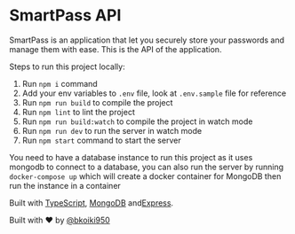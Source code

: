 # SmartPass API

SmartPass is an application that let you securely store your passwords and manage them with ease.
This is the API of the application.

Steps to run this project locally:

1. Run `npm i` command
2. Add your env variables to `.env` file, look at `.env.sample` file for reference
3. Run `npm run build` to compile the project
4. Run `npm lint` to lint the project
5. Run `npm run build:watch` to compile the project in watch mode
6. Run `npm run dev` to run the server in watch mode
7. Run `npm start` command  to start the server

You need to have a database instance to run this project as it uses mongodb to connect to a database, you can also run the server by running `docker-compose up` which will create a docker container for MongoDB then run the instance in a container

Built with [TypeScript](https://www.typescriptlang.org/), [MongoDB](https://www.mongodb.com/) and[Express](https://expressjs.com/).

Built with ❤️ by [@bkoiki950](https://twitter.com/bkoiki950)
